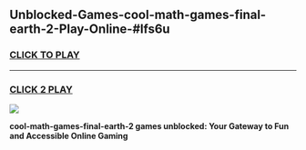 
## Unblocked-Games-cool-math-games-final-earth-2-Play-Online-#lfs6u
<h3>
<a href="https://premium.freeplayer.one?title=cool-math-games-final-earth-2&ref=24F">CLICK TO PLAY</a></h3>
<hr>

<h3>
<a href="https://premium.freeplayer.one?title=cool-math-games-final-earth-2&ref=24F">CLICK 2 PLAY</a>
  
</h3>

<a href="https://premium.freeplayer.one?title=cool-math-games-final-earth-2&ref=24F/"><img src="https://clearcache.store/games.png"></a>


**cool-math-games-final-earth-2 games unblocked: Your Gateway to Fun and Accessible Online Gaming**
